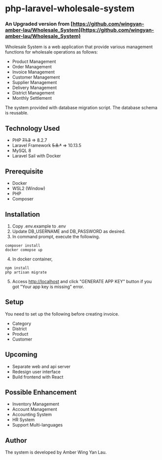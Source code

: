 # php-laravel-wholesale-system
### An Upgraded version from [https://github.com/wingyan-amber-lau/Wholesale_System](https://github.com/wingyan-amber-lau/Wholesale_System)

Wholesale System is a web application that provide various management functions for wholesale operations as follows:  

- Product Management
- Order Management
- Invoice Management
- Customer Management
- Supplier Management
- Delivery Management
- District Management
- Monthly Settlement 

The system provided with database migration script. The database schema is reusable.

## Technology Used 

- PHP ~~7.1.3~~ =>  8.2.7
- Laravel Framework ~~5.8.*~~ =>  10.13.5
- MySQL 8
- Laravel Sail with Docker 

## Prerequisite
- Docker
- WSL2 (Window)
- PHP
- Composer

## Installation

1. Copy .env.example to .env <br>
2. Update DB_USERNAME and DB_PASSWORD as desired.
3. In command prompt, execute the following.

``` 
composer install
docker comopse up
```

4. In docker container,
```
npm install
php artisan migrate
```
5. Access [http://localhost](http://localhost) and click "GENERATE APP KEY" button if you got "Your app key is missing" error.
## Setup
You need to set up the following before creating invoice.
- Category
- District
- Product
- Customer
## Upcoming

- Separate web and api server
- Redesign user interface
- Build frontend with React

## Possible Enhancement

- Inventory Management
- Account Management
- Accounting System
- HR System
- Support Multi-languages


## Author

The system is developed by Amber Wing Yan Lau.

